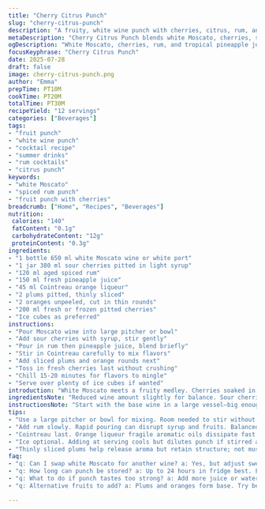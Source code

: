 ```yaml
---
title: "Cherry Citrus Punch"
slug: "cherry-citrus-punch"
description: "A fruity, white wine punch with cherries, citrus, rum, and a textured mix of fresh and preserved fruits. Adjusted ingredient volumes and swapped out grape juice and Triple Sec for pineapple juice and Cointreau. Stirred and chilled. Serve over ice with fruit garnish. Slightly shorter preparation time than usual."
metaDescription: "Cherry Citrus Punch blends white Moscato, cherries, spiced rum, pineapple juice, and Cointreau with fresh fruits. Chill, serve over ice, fruity and textured."
ogDescription: "White Moscato, cherries, rum, and tropical pineapple juice mix with plums, oranges, fresh cherries. Chill 15-20 mins, serve over ice for fresh fruit bursts."
focusKeyphrase: "Cherry Citrus Punch"
date: 2025-07-28
draft: false
image: cherry-citrus-punch.png
author: "Emma"
prepTime: PT10M
cookTime: PT20M
totalTime: PT30M
recipeYield: "12 servings"
categories: ["Beverages"]
tags:
- "fruit punch"
- "white wine punch"
- "cocktail recipe"
- "summer drinks"
- "rum cocktails"
- "citrus punch"
keywords:
- "white Moscato"
- "spiced rum punch"
- "fruit punch with cherries"
breadcrumb: ["Home", "Recipes", "Beverages"]
nutrition: 
 calories: "140"
 fatContent: "0.1g"
 carbohydrateContent: "12g"
 proteinContent: "0.3g"
ingredients:
- "1 bottle 650 ml white Moscato wine or white port"
- "1 jar 380 ml sour cherries pitted in light syrup"
- "120 ml aged spiced rum"
- "150 ml fresh pineapple juice"
- "45 ml Cointreau orange liqueur"
- "2 plums pitted, thinly sliced"
- "2 oranges unpeeled, cut in thin rounds"
- "200 ml fresh or frozen pitted cherries"
- "Ice cubes as preferred"
instructions:
- "Pour Moscato wine into large pitcher or bowl"
- "Add sour cherries with syrup, stir gently"
- "Pour in rum then pineapple juice, blend briefly"
- "Stir in Cointreau carefully to mix flavors"
- "Add sliced plums and orange rounds next"
- "Toss in fresh cherries last without crushing"
- "Chill 15-20 minutes for flavors to mingle"
- "Serve over plenty of ice cubes if wanted"
introduction: "White Moscato meets a fruity medley. Cherries soaked in syrup lend a tart softness. Rum adds warmth, pineapple juice swaps the usual grape for tropical sweetness. Cointreau replaces Triple Sec with deeper citrus notes. Plums sliced thin, oranges just as they are, add bite and perfume. Fresh cherries tossed in at the end for bursts of juiciness. The punch rests in the fridge a short while. Chill, pour, ice. No frills fuss."
ingredientsNote: "Reduced wine amount slightly for balance. Sour cherries remain central—pitted, syrup included for natural sweetness and liquid depth. Swapped grape juice for pineapple juice; fresher, tangy, less sugary. Replaced Triple Sec with Cointreau; richer, subtler bitterness. Plums thinly sliced to release flavor but keep integrity. Oranges left unpeeled to provide a slight bitterness from the rind. Fresh cherries add texture and color contrast. Rum lowered to emphasize fruit over alcohol burn. Ice always optional depending on serving preference—dilutes slightly but cools intensely. Keep syrup to anchor sweetness so punch doesn’t dry out."
instructionsNote: "Start with the base wine in a large vessel—big enough to give ingredients room to mingle. Stir cherries in with their syrup to dissolve any sediment. Pour in rum cautiously; too fast will cause imbalance. Next pineapple juice, mix carefully to not bruise fruits added later. Orange liqueur last to preserve its aromatic citrus oils. Lay in sliced plums and oranges; they float and infuse slowly. Fresh cherries come after—last fruit in, to retain freshness and avoid mush. Cover and chill 15-20 minutes, avoiding longer steeping which can overwhelm citrus peel. When serving, ice may be added directly in glass or pitcher depending on crowd size and preference. No stirring after ice to prevent dilution. Drinks can be prepared earlier but flavor changes after 24 hours."
tips:
- "Use a large pitcher or bowl for mixing. Room needed to stir without crushing fruits. Adds texture, prevents mushy bits. Gentle movements important with cherries and plums especially. Syrup in jar cherries provides sweetness and liquid base. Keep it, don’t drain off entirely."
- "Add rum slowly. Rapid pouring can disrupt syrup and fruits. Balanced rum amount emphasizes warmth not burn. Pineapple juice replaces grape juice—more tart, less sugary. Stir to combine but avoid bruising fruit slices, especially thin plum rounds. Orange rounds left unpeeled, flavor from rind-bitter, aromatic oils present."
- "Cointreau last. Orange liqueur fragile aromatic oils dissipate fast. Stir gently to retain bright citrus flavor. Fresh cherries last to keep bursts of texture intact, firm, no mush. Chill 15-20 minutes, no more to avoid overpowering bitterness from orange rind. Good flavor mingle without oversteeping citrus peel."
- "Ice optional. Adding at serving cools but dilutes punch if stirred after. Add ice straight to glasses or large bowl if preferred. Dilution might soften flavors so consider timing. Reduced wine volume keeps balance with syrup and juice, preventing too watery or overly boozy punch. Adjust fruit quantities depending on sweetness of components."
- "Thinly sliced plums help release aroma but retain structure; not mush. Oranges sliced with peel to add slight bitterness, complexity, texture. Keep fresh cherries whole, add last for pops of juiciness and contrast. Syrup from sour cherries anchors sweetness, depth. Chill enough for flavors to mingle but short—20 mins max."
faq:
- "q: Can I swap white Moscato for another wine? a: Yes, but adjust sweetness. Moscato low alcohol, naturally sweet. Other whites might be drier. Might need to add syrup or juice to balance. Port works if sweeter style preferred. Avoid very dry or oaky wines."
- "q: How long can punch be stored? a: Up to 24 hours in fridge best. Flavor changes after that, citrus bitterness increases. Fruits soften, might turn mushy. Stir gently before serving if sitting overnight. Ice added later, not in storage to prevent dilution."
- "q: What to do if punch tastes too strong? a: Add more juice or water. Ice as diluter but only at serving. Consider lowering rum or syrup next time. Balancing acidity from pineapple juice helps. Avoid adding more wine which can unbalance sweetness."
- "q: Alternative fruits to add? a: Plums and oranges form base. Try berries or peaches for texture. Consider citrus variations, lemons or limes thinly sliced but watch bitterness. Use preserved fruits cautiously, syrup content affects sweetness. Fresh fruits added last for juiciness, don’t crush."

---
```

